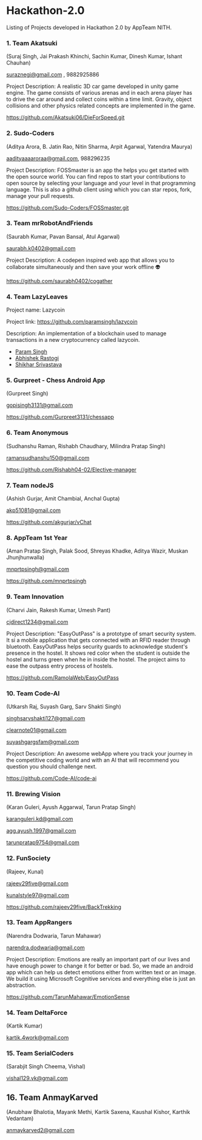 # Hackathon-2.0

Listing of Projects developed in Hackathon 2.0 by AppTeam NITH.

### 1. Team Akatsuki

(Suraj Singh, Jai Prakash Khinchi, Sachin Kumar, Dinesh Kumar, Ishant Chauhan)

suraznegi@gmail.com , 9882925886

Project Description: A realistic 3D car game developed in unity game engine. The game consists of various arenas and in each arena player has to drive the car around and collect coins within a time limit. Gravity, object collisions and other physics related concepts are implemented in the game.


https://github.com/Akatsuki06/DieForSpeed.git


### 2. Sudo-Coders

(Aditya Arora, B. Jatin Rao, Nitin Sharma, Arpit Agarwal, Yatendra Maurya)

aadityaaaaroraa@gmail.com, 988296235

Project Description: FOSSmaster is an app the helps you get started with the open source world. You can find repos to start your contributions to open source by selecting your language and your level in that programming language. This is also a github client using which you can star repos, fork, manage your pull requests.


https://github.com/Sudo-Coders/FOSSmaster.git


### 3. Team mrRobotAndFriends

(Saurabh Kumar, Pavan Bansal, Atul Agarwal)

saurabh.k0402@gmail.com

Project Description: A codepen inspired web app that allows you to collaborate simultaneously and then save your work offline 👽


https://github.com/saurabh0402/cogather


### 4. Team LazyLeaves

Project name: Lazycoin

Project link: https://github.com/paramsingh/lazycoin

Description: An implementation of a blockchain used to manage transactions in a new cryptocurrency called lazycoin.

* [Param Singh](https://github.com/paramsingh)
* [Abhishek Rastogi](https://github.com/Princu7)
* [Shikhar Srivastava](https://github.com/shikharsrivastava)


### 5. Gurpreet - Chess Android App

(Gurpreet Singh)

gopisingh3131@gmail.com

https://github.com/Gurpreet3131/chessapp


### 6. Team Anonymous

(Sudhanshu Raman, Rishabh Chaudhary, Milindra Pratap Singh)

ramansudhanshu150@gmail.com

https://github.com/Rishabh04-02/Elective-manager


### 7. Team nodeJS

(Ashish Gurjar, Amit Chambial, Anchal Gupta)

akp51081@gmail.com

https://github.com/akgurjar/vChat


### 8. AppTeam 1st Year

(Aman Pratap Singh, Palak Sood, Shreyas Khadke, Aditya Wazir, Muskan Jhunjhunwalla)

mnprtpsingh@gmail.com

https://github.com/mnprtpsingh


### 9. Team Innovation

(Charvi Jain, Rakesh Kumar, Umesh Pant)

cjdirect1234@gmail.com

Project Description: "EasyOutPass" is a prototype of smart security system. It si a mobile application that gets connected with an RFID reader through bluetooth. EasyOutPass helps security guards to acknowledge student's presence in the hostel. It shows red color when the student is outside the hostel and turns green when he in inside the hostel. The project aims to ease the outpass entry process of hostels.

https://github.com/RamolaWeb/EasyOutPass


### 10. Team Code-AI

(Utkarsh Raj, Suyash Garg, Sarv Shakti Singh)

singhsarvshakti127@gmail.com

clearnote01@gmail.com

suyashgargsfam@gmail.com

Project Description: An awesome webApp where you track your journey in the competitive coding world and with an AI that will recommend you question you should challenge next.

https://github.com/Code-AI/code-ai


### 11. Brewing Vision

(Karan Guleri, Ayush Aggarwal, Tarun Pratap Singh)

karanguleri.kd@gmail.com

agg.ayush.1997@gmail.com

tarunpratap9754@gmail.com


### 12. FunSociety

(Rajeev, Kunal)

rajeev29five@gmail.com

kunalstyle97@gmail.com

https://github.com/rajeev29five/BackTrekking


### 13. Team AppRangers

(Narendra Dodwaria, Tarun Mahawar)

narendra.dodwaria@gmail.com

Project Description: Emotions are really an important part of our lives and have enough power to change it for better or bad. So, we made an android app which can help us detect emotions either from written text or an image. We build it using Microsoft Cognitive services and everything else is just an abstraction.

https://github.com/TarunMahawar/EmotionSense


### 14. Team DeltaForce

(Kartik Kumar)

kartik.4work@gmail.com


### 15. Team SerialCoders

(Sarabjit Singh Cheema, Vishal)

vishal129.vk@gmail.com


## 16. Team AnmayKarved

(Anubhaw Bhalotia, Mayank Methi, Kartik Saxena, Kaushal Kishor, Karthik Vedantam)

anmaykarved2@gmail.com



